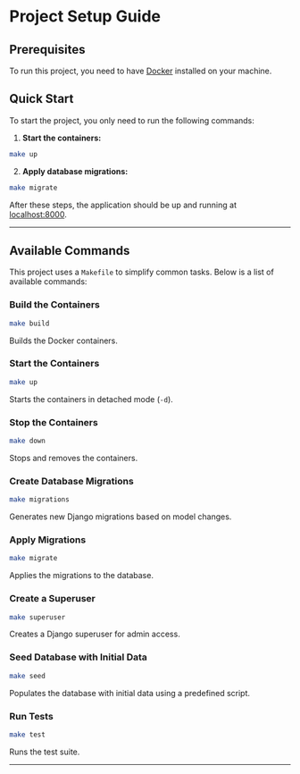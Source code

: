 # Project Setup Guide

## Prerequisites
To run this project, you need to have <a href="https://docs.docker.com/get-docker/" target="_blank" rel="noopener noreferrer">Docker</a> installed on your machine.

## Quick Start
To start the project, you only need to run the following commands:

1. **Start the containers:**
```sh
make up
```

2. **Apply database migrations:**
```sh
make migrate
```

After these steps, the application should be up and running at <a href="http://localhost:8000" target="_blank" rel="noopener noreferrer">localhost:8000</a>.

---

## Available Commands
This project uses a `Makefile` to simplify common tasks. Below is a list of available commands:

### Build the Containers
```sh
make build
```
Builds the Docker containers.

### Start the Containers
```sh
make up
```
Starts the containers in detached mode (`-d`).

### Stop the Containers
```sh
make down
```
Stops and removes the containers.

### Create Database Migrations
```sh
make migrations
```
Generates new Django migrations based on model changes.

### Apply Migrations
```sh
make migrate
```
Applies the migrations to the database.

### Create a Superuser
```sh
make superuser
```
Creates a Django superuser for admin access.

### Seed Database with Initial Data
```sh
make seed
```
Populates the database with initial data using a predefined script.

### Run Tests
```sh
make test
```
Runs the test suite.

---

